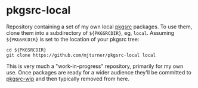 # pkgsrc-local

Repository containing a set of my own local [pkgsrc](1) packages. To use them,
clone them into a subdirectory of `${PKGSRCDIR}`, eg, `local`. Assuming
`${PKGSRCDIR}` is set to the location of your pkgsrc tree:

    cd ${PKGSRCDIR}
    git clone https://github.com/mjturner/pkgsrc-local local

This is very much a "work-in-progress" repository, primarily for my own use.
Once packages are ready for a wider audience they'll be committed to
[pkgsrc-wip](2) and then typically removed from here.

[1]: https://pkgsrc.org
[2]: https://pkgsrc.org/wip/

